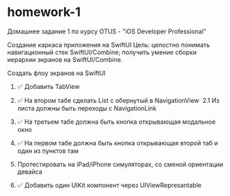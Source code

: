 # homework-1
Домашнее задание 1 по курсу OTUS - "iOS Developer Professional"


Создание каркаса приложения на SwiftUI
Цель:
целостно понимать навигационный стек SwiftUI/Combine; получить умение сборки иерархии экранов на SwiftUI/Combine.

Создать флоу экранов на SwiftUI
1. ✅ Добавить TabView 
2. ✅ На втором табе сделать List с обернутый в NavigationView 
   2.1 Из листа должны быть переходы с NavigationLink
	
3. ✅ На третьем табе должна быть кнопка открывающая модальное окно
4. ✅ На первом табе должна быть кнопка открывающая второй таб и один из пунктов там
5. Протестировать на iPad/iPhone симуляторах, со сменой ориентации девайса
6. ✅ Добавить один UIKit компонент через UIViewRepresantable
